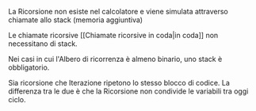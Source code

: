 La Ricorsione non esiste nel calcolatore e viene simulata attraverso chiamate allo stack (memoria aggiuntiva)

Le chiamate ricorsive [[Chiamate ricorsive in coda|in coda]] non necessitano di stack.

Nei casi in cui l'Albero di ricorrenza è almeno binario, uno stack è obbligatorio.

Sia ricorsione che Iterazione ripetono lo stesso blocco di codice. La differenza tra le due è che la Ricorsione non condivide le variabili tra oggi ciclo.